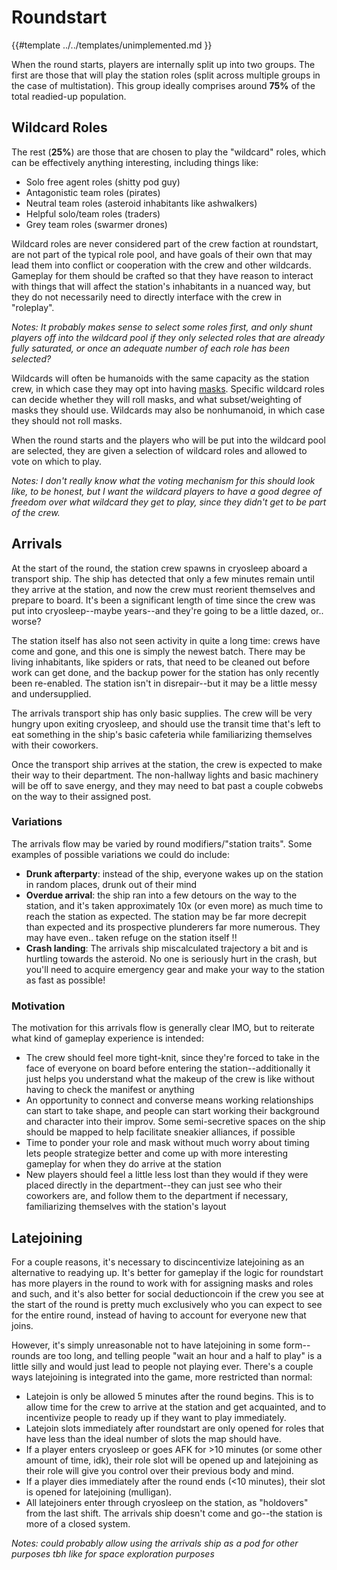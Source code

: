 # Roundstart

{{#template ../../templates/unimplemented.md }}

When the round starts, players are internally split up into two groups.  The first are those that will play the station roles (split across multiple groups in the case of multistation). This group ideally comprises around **75%** of the total readied-up population.

## Wildcard Roles

The rest (**25%**) are those that are chosen to play the "wildcard" roles, which can be effectively anything interesting, including things like:
- Solo free agent roles (shitty pod guy)
- Antagonistic team roles (pirates)
- Neutral team roles (asteroid inhabitants like ashwalkers)
- Helpful solo/team roles (traders)
- Grey team roles (swarmer drones)

Wildcard roles are never considered part of the crew faction at roundstart, are not part of the typical role pool, and have goals of their own that may lead them into conflict or cooperation with the crew and other wildcards. Gameplay for them should be crafted so that they have reason to interact with things that will affect the station's inhabitants in a nuanced way, but they do not necessarily need to directly interface with the crew in "roleplay".

*Notes: It probably makes sense to select some roles first, and only shunt players off into the wildcard pool if they only selected roles that are already fully saturated, or once an adequate number of each role has been selected?*

Wildcards will often be humanoids with the same capacity as the station crew, in which case they may opt into having [masks](../masks/masks.md). Specific wildcard roles can decide whether they will roll masks, and what subset/weighting of masks they should use. Wildcards may also be nonhumanoid, in which case they should not roll masks.

When the round starts and the players who will be put into the wildcard pool are selected, they are given a selection of wildcard roles and allowed to vote on which to play.

*Notes: I don't really know what the voting mechanism for this should look like, to be honest, but I want the wildcard players to have a good degree of freedom over what wildcard they get to play, since they didn't get to be part of the crew.*

## Arrivals

At the start of the round, the station crew spawns in cryosleep aboard a transport ship. The ship has detected that only a few minutes remain until they arrive at the station, and now the crew must reorient themselves and prepare to board. It's been a significant length of time since the crew was put into cryosleep--maybe years--and they're going to be a little dazed, or.. worse?

The station itself has also not seen activity in quite a long time: crews have come and gone, and this one is simply the newest batch. There may be living inhabitants, like spiders or rats, that need to be cleaned out before work can get done, and the backup power for the station has only recently been re-enabled. The station isn't in disrepair--but it may be a little messy and undersupplied.

The arrivals transport ship has only basic supplies. The crew will be very hungry upon exiting cryosleep, and should use the transit time that's left to eat something in the ship's basic cafeteria while familiarizing themselves with their coworkers.

Once the transport ship arrives at the station, the crew is expected to make their way to their department. The non-hallway lights and basic machinery will be off to save energy, and they may need to bat past a couple cobwebs on the way to their assigned post.

### Variations

The arrivals flow may be varied by round modifiers/"station traits". Some examples of possible variations we could do include:
- **Drunk afterparty**: instead of the ship, everyone wakes up on the station in random places, drunk out of their mind
- **Overdue arrival**: the ship ran into a few detours on the way to the station, and it's taken approximately 10x (or even more) as much time to reach the station as expected. The station may be far more decrepit than expected and its prospective plunderers far more numerous. They may have even.. taken refuge on the station itself !!
- **Crash landing**: The arrivals ship miscalculated trajectory a bit and is hurtling towards the asteroid. No one is seriously hurt in the crash, but you'll need to acquire emergency gear and make your way to the station as fast as possible!

### Motivation

The motivation for this arrivals flow is generally clear IMO, but to reiterate what kind of gameplay experience is intended:
- The crew should feel more tight-knit, since they're forced to take in the face of everyone on board before entering the station--additionally it just helps you understand what the makeup of the crew is like without having to check the manifest or anything
- An opportunity to connect and converse means working relationships can start to take shape, and people can start working their background and character into their improv. Some semi-secretive spaces on the ship should be mapped to help facilitate sneakier alliances, if possible
- Time to ponder your role and mask without much worry about timing lets people strategize better and come up with more interesting gameplay for when they do arrive at the station
- New players should feel a little less lost than they would if they were placed directly in the department--they can just see who their coworkers are, and follow them to the department if necessary, familiarizing themselves with the station's layout

## Latejoining

For a couple reasons, it's necessary to discincentivize latejoining as an alternative to readying up. It's better for gameplay if the logic for roundstart has more players in the round to work with for assigning masks and roles and such, and it's also better for social deductioncoin if the crew you see at the start of the round is pretty much exclusively who you can expect to see for the entire round, instead of having to account for everyone new that joins.

However, it's simply unreasonable not to have latejoining in some form--rounds are too long, and telling people "wait an hour and a half to play" is a little silly and would just lead to people not playing ever. There's a couple ways latejoining is integrated into the game, more restricted than normal:

- Latejoin is only be allowed 5 minutes after the round begins. This is to allow time for the crew to arrive at the station and get acquainted, and to incentivize people to ready up if they want to play immediately.
- Latejoin slots immediately after roundstart are only opened for roles that have less than the ideal number of slots the map should have.
- If a player enters cryosleep or goes AFK for >10 minutes (or some other amount of time, idk), their role slot will be opened up and latejoining as their role will give you control over their previous body and mind.
- If a player dies immediately after the round ends (<10 minutes), their slot is opened for latejoining (mulligan).
- All latejoiners enter through cryosleep on the station, as "holdovers" from the last shift. The arrivals ship doesn't come and go--the station is more of a closed system.

*Notes: could probably allow using the arrivals ship as a pod for other purposes tbh like for space exploration purposes*
